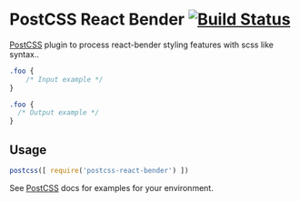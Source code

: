 # PostCSS React Bender [![Build Status][ci-img]][ci]

[PostCSS] plugin to process react-bender styling features with scss like syntax..

[PostCSS]: https://github.com/postcss/postcss
[ci-img]:  https://travis-ci.org/omerduzyol/postcss-react-bender.svg
[ci]:      https://travis-ci.org/omerduzyol/postcss-react-bender

```css
.foo {
    /* Input example */
}
```

```css
.foo {
  /* Output example */
}
```

## Usage

```js
postcss([ require('postcss-react-bender') ])
```

See [PostCSS] docs for examples for your environment.
